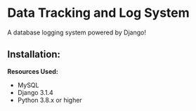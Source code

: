 # Data Tracking and Log System
A database logging system powered by Django! <br>

## Installation:
**Resources Used:**
* MySQL
* Django 3.1.4
* Python 3.8.x or higher
